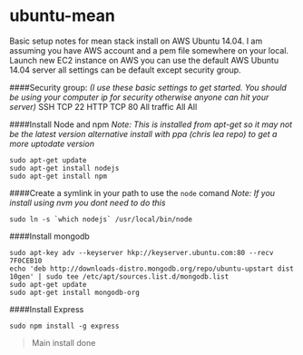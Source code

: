 ubuntu-mean
===========

Basic setup notes for mean stack install on AWS Ubuntu 14.04. I am assuming you have AWS account and a pem file somewhere on your local. Launch new EC2 instance on AWS you can use the default AWS Ubuntu 14.04 server all settings can be default except security group. 

####Security group:
*(I use these basic settings to get started. You should be using your computer ip for security otherwise anyone can hit your server)*
SSH           TCP    22     <ip>
HTTP          TCP    80     <ip>
All traffic   All    All    <ip>


####Install Node and npm 
*Note: This is installed from apt-get so it may not be the latest version alternative install with ppa (chris lea repo) to get a more uptodate version*
```
sudo apt-get update
sudo apt-get install nodejs
sudo apt-get install npm
```
####Create a symlink in your path to use the `node` comand
*Note: If you install using nvm you dont need to do this*
```
sudo ln -s `which nodejs` /usr/local/bin/node
```

####Install mongodb
```
sudo apt-key adv --keyserver hkp://keyserver.ubuntu.com:80 --recv 7F0CEB10
echo 'deb http://downloads-distro.mongodb.org/repo/ubuntu-upstart dist 10gen' | sudo tee /etc/apt/sources.list.d/mongodb.list
sudo apt-get update
sudo apt-get install mongodb-org
```

####Install Express
```
sudo npm install -g express
```

>Main install done
